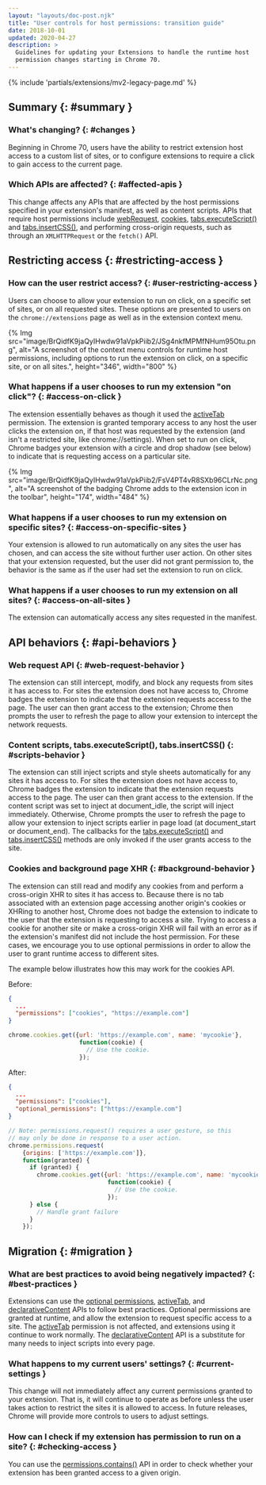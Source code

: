 ```yaml
---
layout: "layouts/doc-post.njk"
title: "User controls for host permissions: transition guide"
date: 2018-10-01
updated: 2020-04-27
description: >
  Guidelines for updating your Extensions to handle the runtime host
  permission changes starting in Chrome 70.
---
```


{% include 'partials/extensions/mv2-legacy-page.md' %}

## Summary {: #summary }

### What's changing? {: #changes }

Beginning in Chrome 70, users have the ability to restrict extension host access to a custom list of
sites, or to configure extensions to require a click to gain access to the current page.

### Which APIs are affected? {: #affected-apis }

This change affects any APIs that are affected by the host permissions specified in your extension's
manifest, as well as content scripts. APIs that require host permissions include [webRequest][1],
[cookies][2], [tabs.executeScript()][3] and [tabs.insertCSS()][4], and performing cross-origin
requests, such as through an `XMLHTTPRequest` or the `fetch()` API.

## Restricting access {: #restricting-access }

### How can the user restrict access? {: #user-restricting-access }

Users can choose to allow your extension to run on click, on a specific set of sites, or on all
requested sites. These options are presented to users on the `chrome://extensions` page as well as
in the extension context menu.

{% Img src="image/BrQidfK9jaQyIHwdw91aVpkPiib2/JSg4nkfMPMfNHum95Otu.png",
       alt="A screenshot of the context menu controls for runtime host permissions,
            including options to run the extension on click, on a specific site, or on all sites.",
       height="346", width="800" %}

### What happens if a user chooses to run my extension "on click"? {: #access-on-click }

The extension essentially behaves as though it used the [activeTab][5] permission. The extension is
granted temporary access to any host the user clicks the extension on, if that host was requested by
the extension (and isn't a restricted site, like chrome://settings). When set to run on click,
Chrome badges your extension with a circle and drop shadow (see below) to indicate that is
requesting access on a particular site.

{% Img src="image/BrQidfK9jaQyIHwdw91aVpkPiib2/FsV4PT4vR8SXb96CLrNc.png",
       alt="A screenshot of the badging Chrome adds to the extension icon in the toolbar", height="174", width="484" %}

### What happens if a user chooses to run my extension on specific sites? {: #access-on-specific-sites }

Your extension is allowed to run automatically on any sites the user has chosen, and can access the
site without further user action. On other sites that your extension requested, but the user did not
grant permission to, the behavior is the same as if the user had set the extension to run on click.

### What happens if a user chooses to run my extension on all sites? {: #access-on-all-sites }

The extension can automatically access any sites requested in the manifest.

## API behaviors {: #api-behaviors }

### Web request API {: #web-request-behavior }

The extension can still intercept, modify, and block any requests from sites it has access to. For
sites the extension does not have access to, Chrome badges the extension to indicate that the
extension requests access to the page. The user can then grant access to the extension; Chrome then
prompts the user to refresh the page to allow your extension to intercept the network requests.

### Content scripts, tabs.executeScript(), tabs.insertCSS() {: #scripts-behavior }

The extension can still inject scripts and style sheets automatically for any sites it has access
to. For sites the extension does not have access to, Chrome badges the extension to indicate that
the extension requests access to the page. The user can then grant access to the extension. If the
content script was set to inject at document_idle, the script will inject immediately. Otherwise,
Chrome prompts the user to refresh the page to allow your extension to inject scripts earlier in
page load (at document_start or document_end). The callbacks for the [tabs.executeScript()][6] and
[tabs.insertCSS()][7] methods are only invoked if the user grants access to the site.

### Cookies and background page XHR {: #background-behavior }

The extension can still read and modify any cookies from and perform a cross-origin XHR to sites it
has access to. Because there is no tab associated with an extension page accessing another origin's
cookies or XHRing to another host, Chrome does not badge the extension to indicate to the user that
the extension is requesting to access a site. Trying to access a cookie for another site or make a
cross-origin XHR will fail with an error as if the extension's manifest did not include the host
permission. For these cases, we encourage you to use optional permissions in order to allow the user
to grant runtime access to different sites.

The example below illustrates how this may work for the cookies API.

Before:

```json
{
  ...
  "permissions": ["cookies", "https://example.com"]
}
```

```js
chrome.cookies.get({url: 'https://example.com', name: 'mycookie'},
                    function(cookie) {
                      // Use the cookie.
                    });
```

After:

```json
{
  ...
  "permissions": ["cookies"],
  "optional_permissions": ["https://example.com"]
}
```

```js
// Note: permissions.request() requires a user gesture, so this
// may only be done in response to a user action.
chrome.permissions.request(
    {origins: ['https://example.com']},
    function(granted) {
      if (granted) {
        chrome.cookies.get({url: 'https://example.com', name: 'mycookie'},
                            function(cookie) {
                              // Use the cookie.
                            });
      } else {
        // Handle grant failure
      }
    });
```

## Migration {: #migration }

### What are best practices to avoid being negatively impacted? {: #best-practices }

Extensions can use the [optional permissions][8], [activeTab][9], and [declarativeContent][10] APIs
to follow best practices. Optional permissions are granted at runtime, and allow the extension to
request specific access to a site. The [activeTab][11] permission is not affected, and extensions
using it continue to work normally. The [declarativeContent][12] API is a substitute for many needs
to inject scripts into every page.

### What happens to my current users' settings? {: #current-settings }

This change will not immediately affect any current permissions granted to your extension. That is,
it will continue to operate as before unless the user takes action to restrict the sites it is
allowed to access. In future releases, Chrome will provide more controls to users to adjust
settings.

### How can I check if my extension has permission to run on a site? {: #checking-access }

You can use the [permissions.contains()][13] API in order to check whether your extension has been
granted access to a given origin.

[1]: /webRequest
[2]: /cookies
[3]: /tabs#method-executeScript
[4]: /tabs#method-insertCSS
[5]: /activeTab
[6]: /tabs#method-executeScript
[7]: /tabs#method-insertCSS
[8]: /permissions
[9]: /activeTab
[10]: /declarativeContent
[11]: /activeTab
[12]: /declarativeContent
[13]: /permissions/#method-contains
